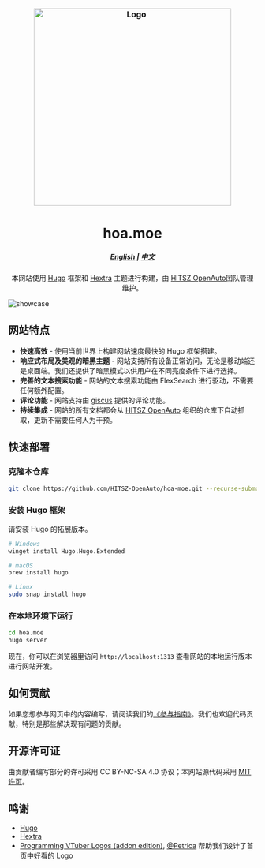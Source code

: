 <h3 align="center">
	<img src="./static/images/HITSZOpenAutoShadow.webp" width="400" alt="Logo"/><br/>
</h3>
<h1 align="center">hoa.moe</h1>
<h5 align="center"><a href="README.md">English</a> | <a href="README-zh.md">中文</a></h5>

<p align="center">本网站使用 <a href="https://gohugo.io/">Hugo</a> 框架和 <a href="https://imfing.github.io/hextra/">Hextra</a> 主题进行构建，由 <a href="https://github.com/HITSZ-OpenAuto">HITSZ OpenAuto</a>团队管理维护。</p>


![showcase](static/images/showcase.webp)

## 网站特点

- **快速高效** - 使用当前世界上构建网站速度最快的 Hugo 框架搭建。
- **响应式布局及美观的暗黑主题** - 网站支持所有设备正常访问，无论是移动端还是桌面端。我们还提供了暗黑模式以供用户在不同亮度条件下进行选择。
- **完善的文本搜索功能** - 网站的文本搜索功能由 FlexSearch 进行驱动，不需要任何额外配置。
- **评论功能** - 网站支持由 [giscus](https://giscus.app/) 提供的评论功能。
- **持续集成** - 网站的所有文档都会从 [HITSZ OpenAuto](https://github.com/HITSZ-OpenAuto) 组织的仓库下自动抓取，更新不需要任何人为干预。

## 快速部署

### 克隆本仓库

```bash
git clone https://github.com/HITSZ-OpenAuto/hoa-moe.git --recurse-submodules
```

### 安装 Hugo 框架

请安装 Hugo 的拓展版本。

```bash
# Windows
winget install Hugo.Hugo.Extended

# macOS
brew install hugo

# Linux
sudo snap install hugo
```

### 在本地环境下运行

```bash
cd hoa.moe
hugo server
```

现在，你可以在浏览器里访问 `http://localhost:1313` 查看网站的本地运行版本进行网站开发。

## 如何贡献

如果您想参与网页中的内容编写，请阅读我们的[《参与指南》](https://hoa.moe/blog/contribution-guide/)。我们也欢迎代码贡献，特别是那些解决现有问题的贡献。

## 开源许可证

由贡献者编写部分的许可采用 CC BY-NC-SA 4.0 协议；本网站源代码采用 [MIT 许可](LICENSE)。

## 鸣谢

- [Hugo](https://gohugo.io/)
- [Hextra](https://imfing.github.io/hextra/)
- [Programming VTuber Logos (addon edition)](https://github.com/PetricaT/ProgrammingVTuberLogos-Addon), [@Petrica](https://github.com/PetricaT) 帮助我们设计了首页中好看的 Logo
